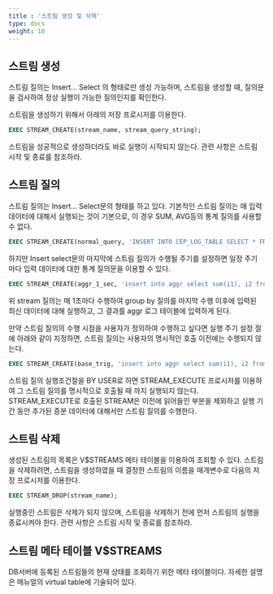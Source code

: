 ```yaml
---
title : '스트림 생성 및 삭제'
type: docs
weight: 10
---
```


## 스트림 생성

스트림 질의는 Insert... Select 의 형태로만 생성 가능하며, 스트림을 생성할 때, 질의문을 검사하여 정상 실행이 가능한 질의인지를 확인한다.

스트림을 생성하기 위해서 아래의 저장 프로시저를 이용한다.

```sql
EXEC STREAM_CREATE(stream_name, stream_query_string);
```

스트림을 성공적으로 생성하더라도 바로 실행이 시작되지 않는다. 관련 사항은 스트림 시작 및 종료를 참조하라.

## 스트림 질의

스트림 질의는 Insert... Select문의 형태를 하고 있다. 기본적인 스트림 질의는 매 입력 데이터에 대해서 실행되는 것이 기본으로, 이 경우 SUM, AVG등의 통계 질의를 사용할 수 없다.

```sql
EXEC STREAM_CREATE(normal_query, 'INSERT INTO CEP_LOG_TABLE SELECT * FROM EVENT WHERE C1 = 0');
```

하지만 Insert select문의 마지막에 스트림 질의가 수행될 주기를 설정하면 일정 주기 마다 입력 데이터에 대한 통계 질의문을 이용할 수 있다.

```sql
EXEC STREAM_CREATE(aggr_1_sec, 'insert into aggr select sum(i1), i2 from base group by i2 BY 1 SECOND');
```

위 stream 질의는 매 1초마다 수행하여 group by 질의를 마지막 수행 이후에 입력된 최신 데이터에 대해 실행하고, 그 결과를 aggr 로그 테이블에 입력하게 된다.

만약 스트림 질의의 수행 시점을 사용자가 정의하여 수행하고 싶다면 실행 주기 설정 절에 아래와 같이 지정하면, 스트림 질의는 사용자의 명시적인 호출 이전에는 수행되지 않는다.

```sql
EXEC STREAM_CREATE(base_trig, 'insert into aggr select sum(i1), i2 from base group by i2 BY USER');
```

스트림 질의 실행조건절을 BY USER로 하면 STREAM_EXECUTE 프로시저를 이용하여 그 스트림 질의를 명시적으로 호출될 때 까지 실행되지 않는다. STREAM_EXECUTE로 호출된 STREAM은 이전에 읽어들인 부분을 제외하고 실행 기간 동안 추가된 증분 데이터에 대해서만 스트림 질의를 수행한다.

## 스트림 삭제
생성된 스트림의 목록은 V$STREAMS 메타 테이블을 이용하여 조회할 수 있다. 스트림을 삭제하려면, 스트림을 생성하였을 때 결정한 스트림의 이름을 매개변수로 다음의 저장 프로시저를 이용한다.

```sql
EXEC STREAM_DROP(stream_name);
```

실행중인 스트림은 삭제가 되지 않으며, 스트림을 삭제하기 전에 먼저 스트림의 실행을 종료시켜야 한다. 관련 사항은 스트림 시작 및 종료를 참조하라.

## 스트림 메타 테이블 V$STREAMS
DB서버에 등록된 스트림들의 현재 상태를 조회하기 위한 메타 테이블이다. 자세한 설명은 메뉴얼의 virtual table에 기술되어 있다.

